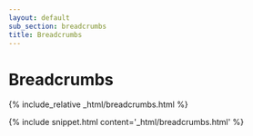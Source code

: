 ```yaml
---
layout: default
sub_section: breadcrumbs
title: Breadcrumbs
---
```


# Breadcrumbs

<div class="site-c-showcase">
{% include_relative _html/breadcrumbs.html %}
</div>

{% include snippet.html content='_html/breadcrumbs.html' %}